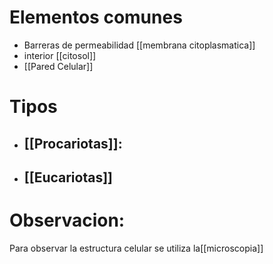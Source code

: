  # Elementos comunes
 - Barreras de permeabilidad [[membrana citoplasmatica]]
 - interior [[citosol]]
 - [[Pared Celular]]

# Tipos
- ## [[Procariotas]]: 
- ## [[Eucariotas]]

# Observacion:
Para observar la estructura celular se utiliza la[[microscopia]]

     